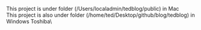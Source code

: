 This project is under folder (/Users/localadmin/tedblog/public) in Mac\
This project is also under folder (/home/ted/Desktop/github/blog/tedblog) in Windows Toshiba\
